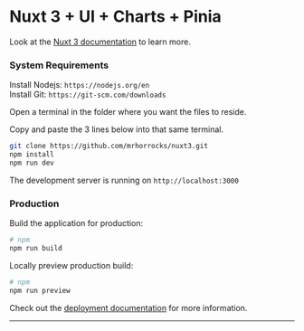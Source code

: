 # Nuxt 3 + UI + Charts + Pinia

Look at the [Nuxt 3 documentation](https://nuxt.com/docs/getting-started/introduction) to learn more.

### System Requirements

Install Nodejs: `https://nodejs.org/en`  
Install Git: `https://git-scm.com/downloads`

Open a terminal in the folder where you want the files to reside.

Copy and paste the 3 lines below into that same terminal.

```bash
git clone https://github.com/mrhorrocks/nuxt3.git
npm install
npm run dev
```

The development server is running on `http://localhost:3000`

### Production

Build the application for production:

```bash
# npm
npm run build
```

Locally preview production build:

```bash
# npm
npm run preview
```

Check out the [deployment documentation](https://nuxt.com/docs/getting-started/deployment) for more information.

---
